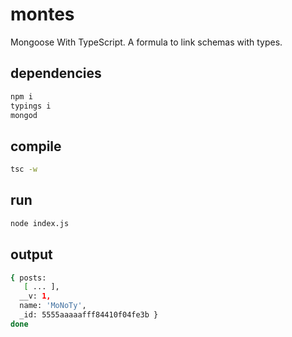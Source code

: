 # montes
Mongoose With TypeScript. A formula to link schemas with types.

## dependencies
````sh
npm i
typings i
mongod
````

## compile
````sh
tsc -w
````

## run
````sh
node index.js
````

## output
````sh
{ posts:
   [ ... ],
  __v: 1,
  name: 'MoNoTy',
  _id: 5555aaaaafff84410f04fe3b }
done
````
